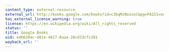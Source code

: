 ```yaml
---
content_type: external-resource
external_url: http://books.google.com/books?id=c3bqMzBoinsC&pg=PA151=onepage
has_external_license_warning: true
license: https://en.wikipedia.org/wiki/All_rights_reserved
status: ''
title: Google Books
uid: edb620ac-d81e-4627-8aaa-28cd33cfc201
wayback_url: ''
---
```

